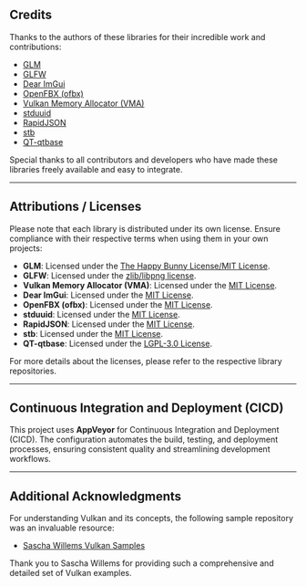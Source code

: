 ## Credits
Thanks to the authors of these libraries for their incredible work and contributions:  
- [GLM](https://github.com/g-truc/glm.git)  
- [GLFW](https://github.com/glfw/glfw)  
- [Dear ImGui](https://github.com/ocornut/imgui)  
- [OpenFBX (ofbx)](https://github.com/nem0/OpenFBX)  
- [Vulkan Memory Allocator (VMA)](https://github.com/GPUOpen-LibrariesAndSDKs/VulkanMemoryAllocator)  
- [stduuid](https://github.com/mariusbancila/stduuid)  
- [RapidJSON](https://github.com/Tencent/rapidjson)  
- [stb](https://github.com/nothings/stb)  
- [QT-qtbase](https://github.com/qt/qt5)
  
Special thanks to all contributors and developers who have made these libraries freely available and easy to integrate.

---

## Attributions / Licenses
Please note that each library is distributed under its own license. Ensure compliance with their respective terms when using them in your own projects:  

- **GLM**: Licensed under the [The Happy Bunny License/MIT License](https://github.com/g-truc/glm/blob/master/copying.txt).  
- **GLFW**: Licensed under the [zlib/libpng license](https://github.com/glfw/glfw/blob/master/LICENSE.md).  
- **Vulkan Memory Allocator (VMA)**: Licensed under the [MIT License](https://github.com/GPUOpen-LibrariesAndSDKs/VulkanMemoryAllocator/blob/master/LICENSE.txt).  
- **Dear ImGui**: Licensed under the [MIT License](https://github.com/ocornut/imgui/blob/master/LICENSE.txt).  
- **OpenFBX (ofbx)**: Licensed under the [MIT License](https://github.com/nem0/OpenFBX/blob/master/LICENSE).  
- **stduuid**: Licensed under the [MIT License](https://github.com/mariusbancila/stduuid/blob/master/LICENSE).  
- **RapidJSON**: Licensed under the [MIT License](https://github.com/Tencent/rapidjson/blob/master/license.txt).
- **stb**: Licensed under the [MIT License](https://github.com/nothings/stb/blob/master/LICENSE).  
- **QT-qtbase**: Licensed under the [LGPL-3.0 License](https://github.com/qt/qtbase/blob/dev/LICENSES/LGPL-3.0-only.txt).

For more details about the licenses, please refer to the respective library repositories.

---

## Continuous Integration and Deployment (CICD)
This project uses **AppVeyor** for Continuous Integration and Deployment (CICD). The configuration automates the build, testing, and deployment processes, ensuring consistent quality and streamlining development workflows.

---

## Additional Acknowledgments
For understanding Vulkan and its concepts, the following sample repository was an invaluable resource:  
- [Sascha Willems Vulkan Samples](https://github.com/SaschaWillems/Vulkan)  

Thank you to Sascha Willems for providing such a comprehensive and detailed set of Vulkan examples.
